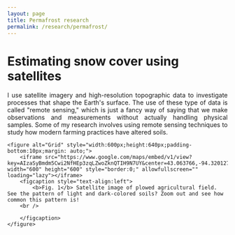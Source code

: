 ```yaml
---
layout: page
title: Permafrost research
permalink: /research/permafrost/
---
```

<html>
<head>
<style>
</style>
</head>
<body>


<h1><b>Estimating snow cover using satellites</b></h1>
	<p style="text-align:justify">
		I use satellite imagery and high-resolution topographic data to investigate processes that shape the Earth's surface. The use of these type of data is called "remote sensing,"
		which is just a fancy way of saying that we make observations and measurements without actually handling physical samples. Some of my research involves using remote sensing techniques to
		study how modern farming practices have altered soils.
	</p>


	<figure alt="Grid" style="width:600px;height:640px;padding-bottom:10px;margin: auto;">
		<iframe src="https://www.google.com/maps/embed/v1/view?key=AIzaSyBmdm5Cwi2NfHEp3zqLZwoZknQTIH9N7UY&center=43.063766,-94.320127&zoom=16&maptype=satellite" width="600" height="600" style="border:0;" allowfullscreen="" loading="lazy"></iframe>
		<figcaption style="text-align:left">
			<b>Fig. 1</b> Satellite image of plowed agricultural field. See the pattern of light and dark-colored soils? Zoom out and see how common this pattern is!
		<br />

		</figcaption>
	</figure>


